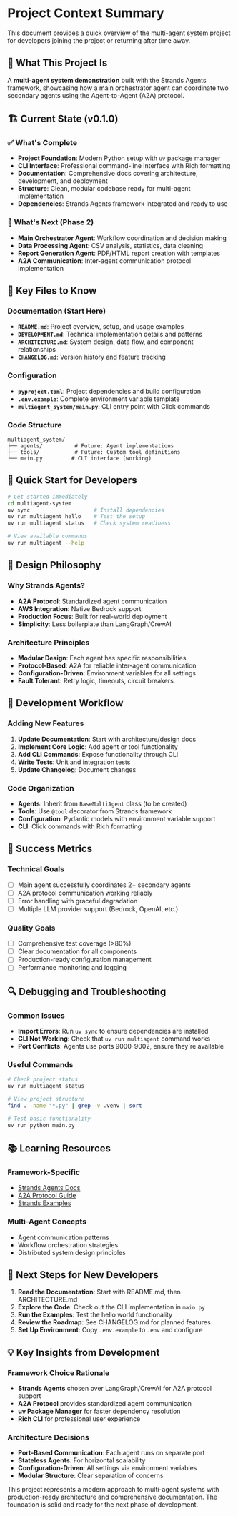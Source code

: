 # Project Context Summary

This document provides a quick overview of the multi-agent system project for developers joining the project or returning after time away.

## 🎯 What This Project Is

A **multi-agent system demonstration** built with the Strands Agents framework, showcasing how a main orchestrator agent can coordinate two secondary agents using the Agent-to-Agent (A2A) protocol.

## 🏗️ Current State (v0.1.0)

### ✅ What's Complete
- **Project Foundation**: Modern Python setup with `uv` package manager
- **CLI Interface**: Professional command-line interface with Rich formatting
- **Documentation**: Comprehensive docs covering architecture, development, and deployment
- **Structure**: Clean, modular codebase ready for multi-agent implementation
- **Dependencies**: Strands Agents framework integrated and ready to use

### 🚧 What's Next (Phase 2)
- **Main Orchestrator Agent**: Workflow coordination and decision making
- **Data Processing Agent**: CSV analysis, statistics, data cleaning
- **Report Generation Agent**: PDF/HTML report creation with templates
- **A2A Communication**: Inter-agent communication protocol implementation

## 📁 Key Files to Know

### Documentation (Start Here)
- **`README.md`**: Project overview, setup, and usage examples
- **`DEVELOPMENT.md`**: Technical implementation details and patterns
- **`ARCHITECTURE.md`**: System design, data flow, and component relationships
- **`CHANGELOG.md`**: Version history and feature tracking

### Configuration
- **`pyproject.toml`**: Project dependencies and build configuration
- **`.env.example`**: Complete environment variable template
- **`multiagent_system/main.py`**: CLI entry point with Click commands

### Code Structure
```
multiagent_system/
├── agents/          # Future: Agent implementations
├── tools/           # Future: Custom tool definitions
└── main.py         # CLI interface (working)
```

## 🚀 Quick Start for Developers

```bash
# Get started immediately
cd multiagent-system
uv sync                    # Install dependencies
uv run multiagent hello    # Test the setup
uv run multiagent status   # Check system readiness

# View available commands
uv run multiagent --help
```

## 🎨 Design Philosophy

### Why Strands Agents?
- **A2A Protocol**: Standardized agent communication
- **AWS Integration**: Native Bedrock support
- **Production Focus**: Built for real-world deployment
- **Simplicity**: Less boilerplate than LangGraph/CrewAI

### Architecture Principles
- **Modular Design**: Each agent has specific responsibilities
- **Protocol-Based**: A2A for reliable inter-agent communication
- **Configuration-Driven**: Environment variables for all settings
- **Fault Tolerant**: Retry logic, timeouts, circuit breakers

## 🔧 Development Workflow

### Adding New Features
1. **Update Documentation**: Start with architecture/design docs
2. **Implement Core Logic**: Add agent or tool functionality
3. **Add CLI Commands**: Expose functionality through CLI
4. **Write Tests**: Unit and integration tests
5. **Update Changelog**: Document changes

### Code Organization
- **Agents**: Inherit from `BaseMultiAgent` class (to be created)
- **Tools**: Use `@tool` decorator from Strands framework
- **Configuration**: Pydantic models with environment variable support
- **CLI**: Click commands with Rich formatting

## 🎯 Success Metrics

### Technical Goals
- [ ] Main agent successfully coordinates 2+ secondary agents
- [ ] A2A protocol communication working reliably
- [ ] Error handling with graceful degradation
- [ ] Multiple LLM provider support (Bedrock, OpenAI, etc.)

### Quality Goals
- [ ] Comprehensive test coverage (>80%)
- [ ] Clear documentation for all components
- [ ] Production-ready configuration management
- [ ] Performance monitoring and logging

## 🔍 Debugging and Troubleshooting

### Common Issues
- **Import Errors**: Run `uv sync` to ensure dependencies are installed
- **CLI Not Working**: Check that `uv run multiagent` command works
- **Port Conflicts**: Agents use ports 9000-9002, ensure they're available

### Useful Commands
```bash
# Check project status
uv run multiagent status

# View project structure
find . -name "*.py" | grep -v .venv | sort

# Test basic functionality
uv run python main.py
```

## 📚 Learning Resources

### Framework-Specific
- [Strands Agents Docs](https://strandsagents.com/)
- [A2A Protocol Guide](https://google-a2a.github.io/A2A/latest/)
- [Strands Examples](https://github.com/strands-agents/samples)

### Multi-Agent Concepts
- Agent communication patterns
- Workflow orchestration strategies
- Distributed system design principles

## 🎯 Next Steps for New Developers

1. **Read the Documentation**: Start with README.md, then ARCHITECTURE.md
2. **Explore the Code**: Check out the CLI implementation in `main.py`
3. **Run the Examples**: Test the hello world functionality
4. **Review the Roadmap**: See CHANGELOG.md for planned features
5. **Set Up Environment**: Copy `.env.example` to `.env` and configure

## 💡 Key Insights from Development

### Framework Choice Rationale
- **Strands Agents** chosen over LangGraph/CrewAI for A2A protocol support
- **A2A Protocol** provides standardized agent communication
- **uv Package Manager** for faster dependency resolution
- **Rich CLI** for professional user experience

### Architecture Decisions
- **Port-Based Communication**: Each agent runs on separate port
- **Stateless Agents**: For horizontal scalability
- **Configuration-Driven**: All settings via environment variables
- **Modular Structure**: Clear separation of concerns

This project represents a modern approach to multi-agent systems with production-ready architecture and comprehensive documentation. The foundation is solid and ready for the next phase of development.
